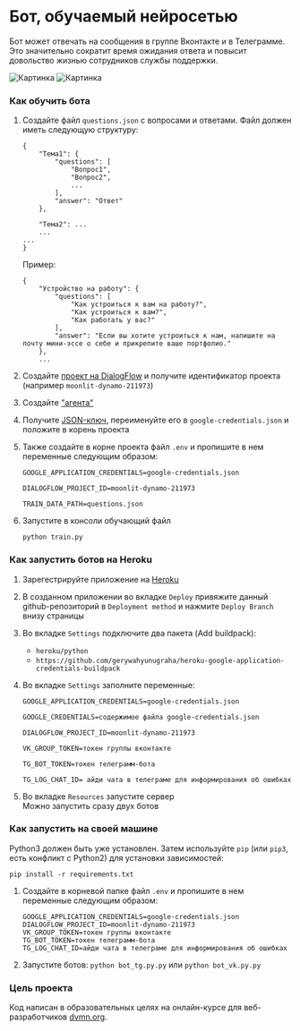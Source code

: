 # Бот, обучаемый нейросетью

Бот может отвечать на сообщения в группе Вконтакте и в Телеграмме.  
Это значительно сократит время ожидания ответа и повысит довольство жизнью сотрудников службы поддержки.

![Картинка][image1]
![Картинка][image2]



### Как обучить бота
1. Создайте файл `questions.json` с вопросами и ответами. Файл должен иметь следующую структуру:
    ```
    {    
        "Тема1": {
            "questions": [
                "Вопрос1",
                "Вопрос2",
                ...
            ],
            "answer": "Ответ"
        },
   
        "Тема2": ...
        ...
    ...
    }
    ```
    Пример:
    ```
    { 
        "Устройство на работу": {
            "questions": [
                "Как устроиться к вам на работу?",
                "Как устроиться к вам?",
                "Как работать у вас?"         
            ],
            "answer": "Если вы хотите устроиться к нам, напишите на почту мини-эссе о себе и прикрепите ваше портфолио."
        },
        ...
    ```
    
1. Создайте [проект на DialogFlow] и получите идентификатор проекта (например `moonlit-dynamo-211973`)
2. Создайте ["агента"]
3. Получите [JSON-ключ], переименуйте его в `google-credentials.json` и положите в корень проекта
4. Также создайте в корне проекта файл `.env` и пропишите в нем переменные следующим образом:

    ```
    GOOGLE_APPLICATION_CREDENTIALS=google-credentials.json
   
    DIALOGFLOW_PROJECT_ID=moonlit-dynamo-211973
   
    TRAIN_DATA_PATH=questions.json   
    ```
   
5. Запустите в консоли обучающий файл 
   ```
   python train.py
   ```


### Как запустить ботов на Heroku

1. Зарегестрируйте приложение на [Heroku]
2. В созданном приложении во вкладке `Deploy`
привяжите данный github-репозиторий в `Deployment method`
и нажмите `Deploy Branch` внизу страницы
3. Во вкладке `Settings` подключите два пакета (Add buildpack):
    * `heroku/python`
    * `https://github.com/gerywahyunugraha/heroku-google-application-credentials-buildpack`

3. Во вкладке `Settings` заполните переменные:
   ```
   GOOGLE_APPLICATION_CREDENTIALS=google-credentials.json
   
   GOOGLE_CREDENTIALS=содержимое файла google-credentials.json
   
   DIALOGFLOW_PROJECT_ID=moonlit-dynamo-211973
   
   VK_GROUP_TOKEN=токен группы вконтакте

   TG_BOT_TOKEN=токен телеграмм-бота
   
   TG_LOG_CHAT_ID= айди чата в телеграме для информирования об ошибках
   ```
4. Во вкладке `Resources` запустите сервер  
   Можно запустить сразу двух ботов


### Как запустить на своей машине

Python3 должен быть уже установлен. 
Затем используйте `pip` (или `pip3`, есть конфликт с Python2) для установки зависимостей:
```
pip install -r requirements.txt
```

1. Создайте в корневой папке файл ```.env``` и пропишите в нем переменные следующим образом:  
    ```
    GOOGLE_APPLICATION_CREDENTIALS=google-credentials.json
    DIALOGFLOW_PROJECT_ID=moonlit-dynamo-211973   
    VK_GROUP_TOKEN=токен группы вконтакте
    TG_BOT_TOKEN=токен телеграмм-бота   
    TG_LOG_CHAT_ID=айди чата в телеграме для информирования об ошибках
    ```

2. Запустите ботов: ```python bot_tg.py.py``` или ```python bot_vk.py.py```


### Цель проекта

Код написан в образовательных целях на онлайн-курсе для веб-разработчиков 
[dvmn.org](https://dvmn.org/modules/chat-bots/lesson/support-bot/).

[проект на DialogFlow]: https://cloud.google.com/dialogflow/docs/quick/setup/ 
["агента"]: https://cloud.google.com/dialogflow/docs/quick/build-agent
[JSON-ключ]: https://cloud.google.com/docs/authentication/getting-started


[Heroku]: https://id.heroku.com/login "Heroku"


[image1]: https://dvmn.org/filer/canonical/1569214094/323/
[image2]: https://dvmn.org/filer/canonical/1569214089/322/
